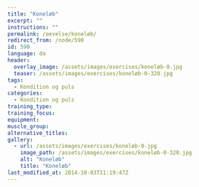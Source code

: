 ```yaml
---
title: "Koneløb"
excerpt: ""
instructions: ""
permalink: /oevelse/koneløb/
redirect_from: /node/590
id: 590
language: da
header:
  overlay_image: /assets/images/exercises/koneløb-0.jpg
  teaser: /assets/images/exercises/koneløb-0-320.jpg
tags:
  - Kondition og puls
categories:
  - Kondition og puls
training_type: 
training_focus: 
equipment:
muscle_group:
alternative_titles:
gallery:
  - url: /assets/images/exercises/koneløb-0.jpg
    image_path: /assets/images/exercises/koneløb-0-320.jpg
    alt: "Koneløb"
    title: "Koneløb"
last_modified_at: 2014-10-03T11:19:47Z
---
```



